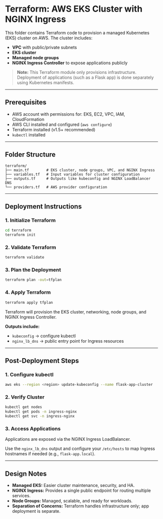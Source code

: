 # Terraform: AWS EKS Cluster with NGINX Ingress

This folder contains Terraform code to provision a managed Kubernetes (EKS) cluster on AWS. The cluster includes:

- **VPC** with public/private subnets
- **EKS cluster**
- **Managed node groups**
- **NGINX Ingress Controller** to expose applications publicly

> **Note:** This Terraform module only provisions infrastructure. Deployment of applications (such as a Flask app) is done separately using Kubernetes manifests.

---

## Prerequisites

- AWS account with permissions for: EKS, EC2, VPC, IAM, CloudFormation
- AWS CLI installed and configured (`aws configure`)
- Terraform installed (v1.5+ recommended)
- `kubectl` installed

---

## Folder Structure

```
terraform/
├── main.tf        # EKS cluster, node groups, VPC, and NGINX Ingress
├── variables.tf   # Input variables for cluster configuration
├── outputs.tf     # Outputs like kubeconfig and NGINX LoadBalancer DNS
└── providers.tf   # AWS provider configuration
```

---

## Deployment Instructions

### 1. **Initialize Terraform**

```sh
cd terraform
terraform init
```

### 2. **Validate Terraform**

```sh
terraform validate
```

### 3. **Plan the Deployment**

```sh
terraform plan -out=tfplan
```

### 4. **Apply Terraform**

```sh
terraform apply tfplan
```

Terraform will provision the EKS cluster, networking, node groups, and NGINX Ingress Controller.

**Outputs include:**

- `kubeconfig` → configure kubectl
- `nginx_lb_dns` → public entry point for Ingress resources

---

## Post-Deployment Steps

### 1. **Configure kubectl**

```sh
aws eks --region <region> update-kubeconfig --name flask-app-cluster
```

### 2. **Verify Cluster**

```sh
kubectl get nodes
kubectl get pods -n ingress-nginx
kubectl get svc -n ingress-nginx
```

### 3. **Access Applications**

Applications are exposed via the NGINX Ingress LoadBalancer.

Use the `nginx_lb_dns` output and configure your `/etc/hosts` to map Ingress hostnames if needed (e.g., `flask-app.local`).

---

## Design Notes

- **Managed EKS:** Easier cluster maintenance, security, and HA.
- **NGINX Ingress:** Provides a single public endpoint for routing multiple services.
- **Node Groups:** Managed, scalable, and ready for workloads.
- **Separation of Concerns:** Terraform handles infrastructure only; app deployment is separate.